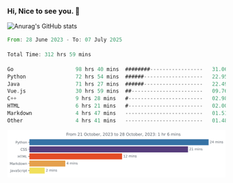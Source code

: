 ### Hi, Nice to see you. 👋

<!--
**EtherFin/EtherFin** is a ✨ _special_ ✨ repository because its `README.md` (this file) appears on your GitHub profile.

Here are some ideas to get you started:

- 🔭 I’m currently working on ...
- 🌱 I’m currently learning ...
- 👯 I’m looking to collaborate on ...
- 🤔 I’m looking for help with ...
- 💬 Ask me about ...
- 📫 How to reach me: ...
- 😄 Pronouns: ...
- ⚡ Fun fact: ...
-->


![Anurag's GitHub stats](https://github-readme-stats.vercel.app/api?username=EtherFin&bg_color=30,e96443,e97f43,e99943,e9b443,e9ce43,e9e843,d3e943,bee943,a9e943,94e943&title_color=fff&text_color=000&show_icons=true&icon_color=000)


<!--START_SECTION:waka-->

```rust
From: 28 June 2023 - To: 07 July 2025

Total Time: 312 hrs 59 mins

Go                    98 hrs 40 mins  ########-----------------   31.06 %
Python                72 hrs 54 mins  ######-------------------   22.95 %
Java                  71 hrs 27 mins  ######-------------------   22.49 %
Vue.js                30 hrs 59 mins  ##-----------------------   09.76 %
C++                   9 hrs 28 mins   #------------------------   02.98 %
HTML                  6 hrs 21 mins   #------------------------   02.00 %
Markdown              4 hrs 47 mins   -------------------------   01.51 %
Other                 4 hrs 41 mins   -------------------------   01.48 %
```

<!--END_SECTION:waka-->

<img
  src="https://github.com/EtherFin/EtherFin/blob/master/images/stat.svg"
  alt="Work Dashboard"
/>

